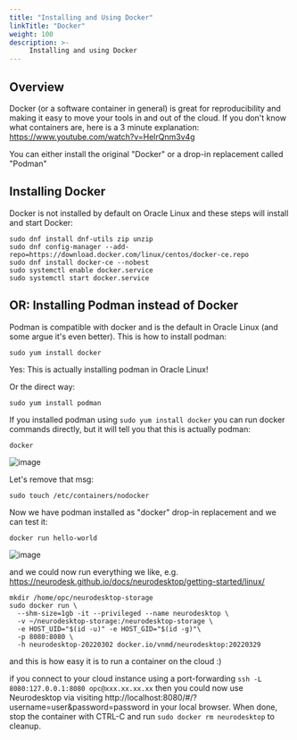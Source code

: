 ```yaml
---
title: "Installing and Using Docker"
linkTitle: "Docker"
weight: 100
description: >-
     Installing and using Docker 
---
```



## Overview
Docker (or a software container in general) is great for reproducibility and making it easy to move your tools in and out of the cloud. If you don't know what containers are, here is a 3 minute explanation: https://www.youtube.com/watch?v=HelrQnm3v4g

You can either install the original "Docker" or a drop-in replacement called "Podman"

## Installing Docker
Docker is not installed by default on Oracle Linux and these steps will install and start Docker:

```
sudo dnf install dnf-utils zip unzip
sudo dnf config-manager --add-repo=https://download.docker.com/linux/centos/docker-ce.repo
sudo dnf install docker-ce --nobest
sudo systemctl enable docker.service
sudo systemctl start docker.service
```

## OR: Installing Podman instead of Docker
Podman is compatible with docker and is the default in Oracle Linux (and some argue it's even better). This is how to install podman:

```
sudo yum install docker
```
Yes: This is actually installing podman in Oracle Linux!

Or the direct way:
```
sudo yum install podman
```

If you installed podman using `sudo yum install docker` you can run docker commands directly, but it will tell you that this is actually podman:
```
docker
```
![image](https://user-images.githubusercontent.com/4021595/160227312-43836181-cd0c-4d26-bc18-9ccc9fb0f700.png)

Let's remove that msg:
```
sudo touch /etc/containers/nodocker
```

Now we have podman installed as "docker" drop-in replacement and we can test it:
```
docker run hello-world
```
![image](https://user-images.githubusercontent.com/4021595/160227372-0012e396-a2ca-4f80-8455-d4b2c8616b19.png)


and we could now run everything we like, e.g. https://neurodesk.github.io/docs/neurodesktop/getting-started/linux/
```
mkdir /home/opc/neurodesktop-storage
sudo docker run \
  --shm-size=1gb -it --privileged --name neurodesktop \
  -v ~/neurodesktop-storage:/neurodesktop-storage \
  -e HOST_UID="$(id -u)" -e HOST_GID="$(id -g)"\
  -p 8080:8080 \
  -h neurodesktop-20220302 docker.io/vnmd/neurodesktop:20220329
 ```
 
 and this is how easy it is to run a container on the cloud :)
 
 if you connect to your cloud instance using a port-forwarding `ssh -L 8080:127.0.0.1:8080 opc@xxx.xx.xx.xx` then you could now use Neurodesktop via visiting http://localhost:8080/#/?username=user&password=password in your local browser. When done, stop the container with CTRL-C and run `sudo docker rm neurodesktop` to cleanup.
